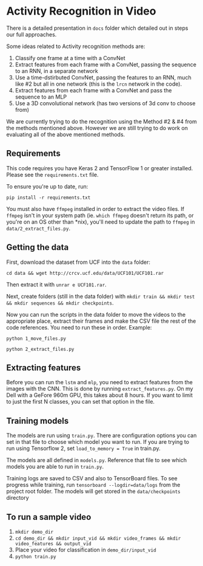 # Activity Recognition in Video

There is a detailed presentation in `docs` folder which detailed out in steps our full approaches.

Some ideas related to Activity recognition methods are:

1. Classify one frame at a time with a ConvNet
1. Extract features from each frame with a ConvNet, passing the sequence to an RNN, in a separate network
1. Use a time-dstirbuted ConvNet, passing the features to an RNN, much like #2 but all in one network (this is the `lrcn` network in the code).
1. Extract features from each frame with a ConvNet and pass the sequence to an MLP
1. Use a 3D convolutional network (has two versions of 3d conv to choose from)

We are currently trying to do the recognition using the Method #2 & #4 from the methods mentioned above. However we are still trying to do work on evaluating all of the above mentioned methods.

## Requirements

This code requires you have Keras 2 and TensorFlow 1 or greater installed. Please see the `requirements.txt` file. 

To ensure you're up to date, run:

`pip install -r requirements.txt`

You must also have `ffmpeg` installed in order to extract the video files. If `ffmpeg` isn't in your system path (ie. `which ffmpeg` doesn't return its path, or you're on an OS other than *nix), you'll need to update the path to `ffmpeg` in `data/2_extract_files.py`.

## Getting the data

First, download the dataset from UCF into the `data` folder:

`cd data && wget http://crcv.ucf.edu/data/UCF101/UCF101.rar`

Then extract it with `unrar e UCF101.rar`.

Next, create folders (still in the data folder) with `mkdir train && mkdir test && mkdir sequences && mkdir checkpoints`.

Now you can run the scripts in the data folder to move the videos to the appropriate place, extract their frames and make the CSV file the rest of the code references. You need to run these in order. Example:

`python 1_move_files.py`

`python 2_extract_files.py`

## Extracting features

Before you can run the `lstm` and `mlp`, you need to extract features from the images with the CNN. This is done by running `extract_features.py`. On my Dell with a GeFore 960m GPU, this takes about 8 hours. If you want to limit to just the first N classes, you can set that option in the file.

## Training models

The models are run using `train.py`. There are configuration options you can set in that file to choose which model you want to run. If you are trying to run using Tensorflow 2, set `load_to_memory = True` in train.py.

The models are all defined in `models.py`. Reference that file to see which models you are able to run in `train.py`.

Training logs are saved to CSV and also to TensorBoard files. To see progress while training, run `tensorboard --logdir=data/logs` from the project root folder. The models will get stored in the `data/checkpoints` directory

## To run a sample video

1. `mkdir demo_dir`
1. `cd demo_dir && mkdir input_vid && mkdir video_frames && mkdir video_features && output_vid`
1. Place your video for classification in `demo_dir/input_vid`
1. `python train.py`
